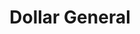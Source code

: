 ---
title: "Dollar General"
url: /travelers-rest/dollar-general-locust-hill-road/
shop: Kramladen
---